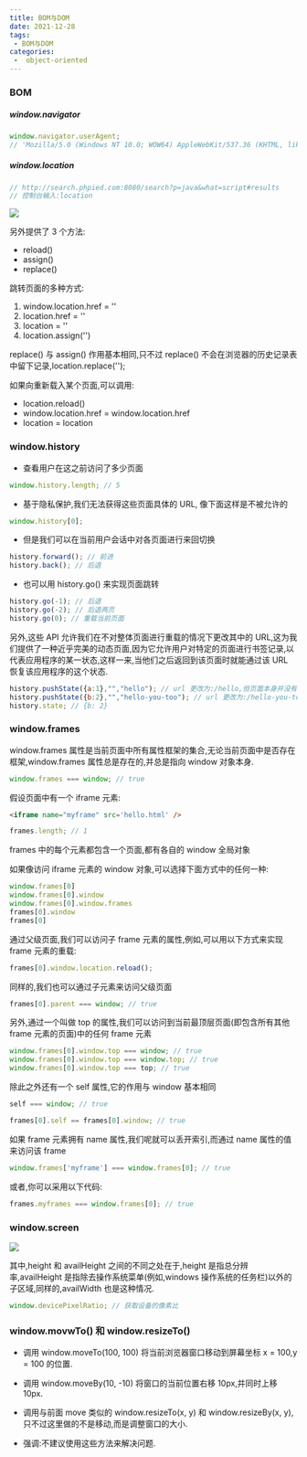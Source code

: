 ```yaml
---
title: BOM与DOM
date: 2021-12-28
tags:
 - BOM与DOM
categories:
 -  object-oriented
---
```


### BOM

##### window.navigator

```js
window.navigator.userAgent; 
// 'Mozilla/5.0 (Windows NT 10.0; WOW64) AppleWebKit/537.36 (KHTML, like Gecko) Chrome/97.0.4692.20 Safari/537.36'
```

##### window.location

```js
// http://search.phpied.com:8080/search?p=java&what=script#results
// 控制台输入:location
```

![](/assets/images/300.png)

另外提供了 3 个方法:

- reload()
- assign()
- replace()

跳转页面的多种方式:

1. window.location.href = ''
2. location.href = ''
3. location = ''
4. location.assign('')

replace() 与 assign() 作用基本相同,只不过 replace() 不会在浏览器的历史记录表中留下记录,location.replace('');

如果向重新载入某个页面,可以调用:

- location.reload()
- window.location.href = window.location.href
- location = location

### window.history

- 查看用户在这之前访问了多少页面

```js
window.history.length; // 5
```

- 基于隐私保护,我们无法获得这些页面具体的 URL, 像下面这样是不被允许的

```js
window.history[0];
```

- 但是我们可以在当前用户会话中对各页面进行来回切换

```js
history.forward(); // 前进
history.back(); // 后退
```

- 也可以用 history.go() 来实现页面跳转

```js
history.go(-1); // 后退
history.go(-2); // 后退两页
history.go(0); // 重载当前页面
```

另外,这些 API 允许我们在不对整体页面进行重载的情况下更改其中的 URL,这为我们提供了一种近乎完美的动态页面,因为它允许用户对特定的页面进行书签记录,以代表应用程序的某一状态,这样一来,当他们之后返回到该页面时就能通过该 URL 恢复该应用程序的这个状态.

```js
history.pushState({a:1},"","hello"); // url 更改为:/hello,但页面本身并没有变化
history.pushState({b:2},"","hello-you-too"); // url 更改为:/hello-you-too,但页面本身并没有变化
history.state; // {b: 2}
```

### window.frames

window.frames 属性是当前页面中所有属性框架的集合,无论当前页面中是否存在框架,window.frames 属性总是存在的,并总是指向 window 对象本身.

```js
window.frames === window; // true
```

假设页面中有一个 iframe 元素:

```html
<iframe name="myframe" src='hello.html' />
```

```js
frames.length; // 1
```

frames 中的每个元素都包含一个页面,都有各自的 window 全局对象

如果像访问 iframe 元素的 window 对象,可以选择下面方式中的任何一种:

```js
window.frames[0]
window.frames[0].window
window.frames[0].window.frames
frames[0].window
frames[0]
```

通过父级页面,我们可以访问子 frame 元素的属性,例如,可以用以下方式来实现 frame 元素的重载:

```js
frames[0].window.location.reload();
```

同样的,我们也可以通过子元素来访问父级页面

```js
frames[0].parent === window; // true
```

另外,通过一个叫做 top 的属性,我们可以访问到当前最顶层页面(即包含所有其他 frame 元素的页面)中的任何 frame 元素

```js
window.frames[0].window.top === window; // true
window.frames[0].window.top === window.top; // true
window.frames[0].window.top === top; // true
```

除此之外还有一个 self 属性,它的作用与 window 基本相同

```js
self === window; // true
```

```js
frames[0].self == frames[0].window; // true
```

如果 frame 元素拥有 name 属性,我们呢就可以丢开索引,而通过 name 属性的值来访问该 frame

```js
window.frames['myframe'] === window.frames[0]; // true
```

或者,你可以采用以下代码:

```js
frames.myframes === window.frames[0]; // true
```

### window.screen

![](/assets/images/301.png)



其中,height 和 availHeight 之间的不同之处在于,height 是指总分辨率,availHeight 是指除去操作系统菜单(例如,windows 操作系统的任务栏)以外的子区域,同样的,availWidth 也是这种情况.

```js
window.devicePixelRatio; // 获取设备的像素比
```

### window.movwTo() 和 window.resizeTo()

- 调用 window.moveTo(100, 100) 将当前浏览器窗口移动到屏幕坐标 x = 100,y = 100 的位置.
- 调用 window.moveBy(10, -10) 将窗口的当前位置右移 10px,并同时上移 10px.

- 调用与前面 move 类似的 window.resizeTo(x, y) 和 window.resizeBy(x, y),只不过这里做的不是移动,而是调整窗口的大小.
- 强调:不建议使用这些方法来解决问题.
